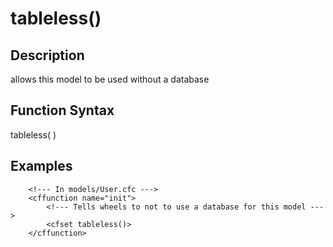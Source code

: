 # tableless()

## Description
allows this model to be used without a database

## Function Syntax
tableless(  )



## Examples
	
		<!--- In models/User.cfc --->
		<cffunction name="init">
			<!--- Tells wheels to not to use a database for this model --->
  			<cfset tableless()>
		</cffunction>
